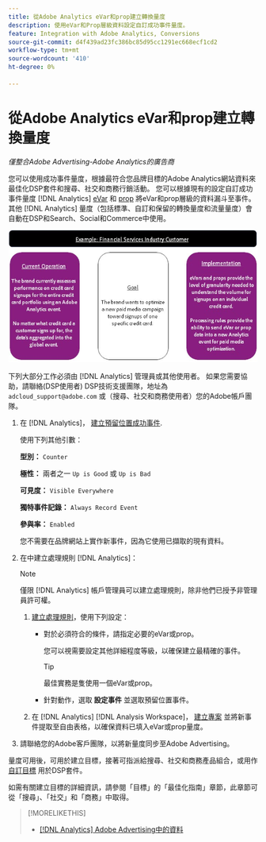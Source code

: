 ```yaml
---
title: 從Adobe Analytics eVar和prop建立轉換量度
description: 使用eVar和Prop層級資料設定自訂成功事件量度。
feature: Integration with Adobe Analytics, Conversions
source-git-commit: d4f439ad23fc386bc85d95cc1291ec668ecf1cd2
workflow-type: tm+mt
source-wordcount: '410'
ht-degree: 0%

---
```


# 從Adobe Analytics eVar和prop建立轉換量度

*僅整合Adobe Advertising-Adobe Analytics的廣告商*

您可以使用成功事件量度，根據最符合您品牌目標的Adobe Analytics網站資料來最佳化DSP套件和搜尋、社交和商務行銷活動。 您可以根據現有的設定自訂成功事件量度 [!DNL Analytics] [eVar](https://experienceleague.adobe.com/docs/analytics/components/dimensions/evar.html) 和 [prop](https://experienceleague.adobe.com/docs/analytics/components/dimensions/prop.html) 將eVar和prop層級的資料漏斗至事件。 其他 [!DNL Analytics] 量度（包括標準、自訂和保留的轉換量度和流量量度）會自動在DSP和Search、Social和Commerce中使用。

![使用範例](/help/integrations/assets/a4adc-conversion-evar-example.jpg "使用範例")

下列大部分工作必須由 [!DNL Analytics] 管理員或其他使用者。 如果您需要協助，請聯絡(DSP使用者) DSP技術支援團隊，地址為 `adcloud_support@adobe.com` 或（搜尋、社交和商務使用者）您的Adobe帳戶團隊。

1. 在 [!DNL Analytics]， [建立預留位置成功事件](https://experienceleague.adobe.com/docs/analytics/admin/admin-tools/manage-report-suites/edit-report-suite/conversion-variables/success-events/success-event.html?lang=en).

   使用下列其他引數：

   **型別：** `Counter`

   **極性：**  兩者之一 `Up is Good` 或 `Up is Bad`

   **可見度：** `Visible Everywhere`

   **獨特事件記錄：** `Always Record Event`

   **參與率：** `Enabled`

   您不需要在品牌網站上實作新事件，因為它使用已擷取的現有資料。

1. 在中建立處理規則 [!DNL Analytics]：

   >[!NOTE]
   >
   >僅限 [!DNL Analytics] 帳戶管理員可以建立處理規則，除非他們已授予非管理員許可權。

   1. [建立處理規則](https://experienceleague.adobe.com/docs/analytics/admin/admin-tools/manage-report-suites/edit-report-suite/report-suite-general/c-processing-rules/c-processing-rules-configuration/t-processing-rules.html?lang=en)，使用下列設定：

      * 對於必須符合的條件，請指定必要的eVar或prop。

        您可以視需要設定其他詳細程度等級，以確保建立最精確的事件。

        >[!TIP]
        >
        >最佳實務是隻使用一個eVar或prop。

      * 針對動作，選取 **設定事件** 並選取預留位置事件。

   1. 在 [!DNL Analytics] [!DNL Analysis Workspace]， [建立專案](https://experienceleague.adobe.com/docs/analytics/analyze/analysis-workspace/home.html) 並將新事件提取至自由表格，以確保資料已填入eVar或prop量度。

1. 請聯絡您的Adobe客戶團隊，以將新量度同步至Adobe Advertising。

量度可用後，可用於建立目標，接著可指派給搜尋、社交和商務產品組合，或用作 [自訂目標](/help/dsp/optimization/custom-goal-about.md) 用於DSP套件。

如需有關建立目標的詳細資訊，請參閱「目標」的「最佳化指南」章節，此章節可從「搜尋」、「社交」和「商務」中取得。

>[!MORELIKETHIS]
>
>* [[!DNL Analytics] Adobe Advertising中的資料](/help/integrations/analytics/analytics-data-in-advertising.md)
<!--
>* [](/help/search-social-commerce/admin/conversion-metrics/ ????????)
-->